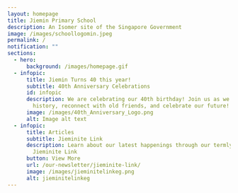 ```yaml
---
layout: homepage
title: Jiemin Primary School
description: An Isomer site of the Singapore Government
image: /images/schoollogomin.jpeg
permalink: /
notification: ""
sections:
  - hero:
      background: /images/homepage.gif
  - infopic:
      title: Jiemin Turns 40 this year!
      subtitle: 40th Anniversary Celebrations
      id: infopic
      description: We are celebrating our 40th birthday! Join us as we honour our rich
        history, reconnect with old friends, and celebrate our future!
      image: /images/40th_Anniversary_Logo.png
      alt: Image alt text
  - infopic:
      title: Articles
      subtitle: Jieminite Link
      description: Learn about our latest happenings through our termly newsletter
        Jieminite Link
      button: View More
      url: /our-newsletter/jieminite-link/
      image: /images/jieminitelinkeg.png
      alt: jieminitelinkeg
---
```


